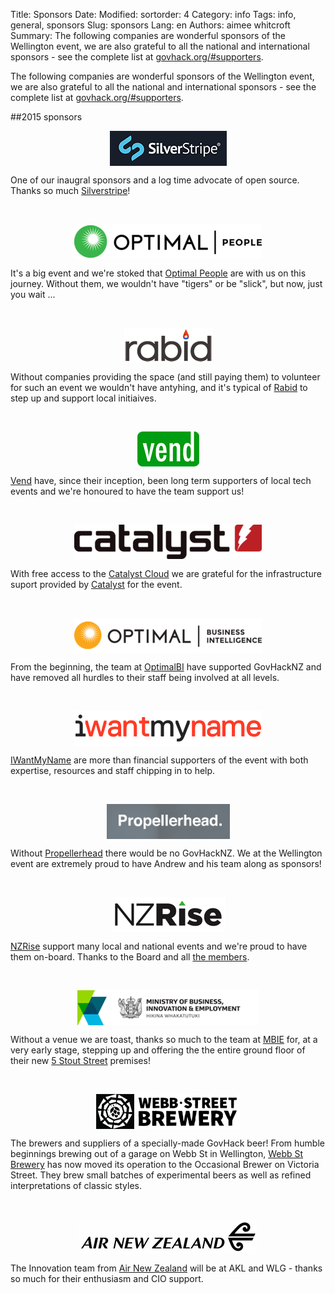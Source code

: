 Title: Sponsors
Date: 
Modified:
sortorder: 4
Category: info
Tags: info, general, sponsors
Slug: sponsors
Lang: en
Authors: aimee whitcroft
Summary: The following companies are wonderful sponsors of the Wellington event, we are also grateful to all the national and international sponsors - see the complete list at [govhack.org/#supporters](http://govhack.org.nz/#supporters).

The following companies are wonderful sponsors of the Wellington event, we are also grateful to all the national and international sponsors - see the complete list at [govhack.org/#supporters](http://govhack.org.nz/#supporters).

##2015 sponsors

<a href="http://www.silverstripe.com" alt="silverstripe logo"><img src ="/images/silverstripe-logo.png" style="display: block; margin: auto;"></a>

One of our inaugral sponsors and a log time advocate of open source. Thanks so much [Silverstripe](http://www.silverstripe.com/)!

&nbsp;

<a href="http://www.optimalpeople.co.nz" alt="optimal people logo"><img src="/images/optimal-people-logo.png" style="display: block; margin: auto;"></a>

It's a big event and we're stoked that [Optimal People](http://www.optimalpeople.co.nz/) are with us on this journey. Without them, we wouldn't have "tigers" or be "slick", but now, just you wait ...
 
&nbsp;

<a href="http://www.rabid.co.nz" alt="rabid tech logo"><img src="/images/rabid-logo.png"  style="display: block; margin: auto;"></a>

Without companies providing the space (and still paying them) to volunteer for such an event we wouldn't have antyhing, and it's typical of [Rabid](http://www.rabid.co.nz/) to step up and support local initiaives.

&nbsp;

<a href="http://www.vendhq.com" alt="vend hq logo"><img src="/images/vend-logo.png" style="display: block; margin: auto;"></a>

[Vend](http://www.vendhq.com/) have, since their inception, been long term supporters of local tech events and we're honoured to have the team support us!

&nbsp;

<a href="http://www.catalyst.net.nz" alt="catalyst logo"><img src="/images/catalyst-logo.png" style="display: block; margin: auto;"></a>

With free access to the [Catalyst Cloud](http://www.catalyst.net.nz/what-we-offer/cloud-services) we are grateful for the infrastructure suport provided by [Catalyst](http://www.catalyst.net.nz/) for the event.

&nbsp;

<a href="http://optimalbi.co.nz" alt="optimalbi logo"><img src="/images/optimalbi-logo.png" style="display: block; margin: auto;"></a>

From the beginning, the team at [OptimalBI](http://optimalbi.co.nz/) have supported GovHackNZ and have removed all hurdles to their staff being involved at all levels.

&nbsp;

<a href="http://iwantmyname.co.nz" alt="iwantmyname logo"><img src="/images/iwantmyname-logo.png" style="display: block; margin: auto;"></a>

[IWantMyName](https://iwantmyname.com/) are more than financial supporters of the event with both expertise, resources and staff chipping in to help.

&nbsp;

<a href="http://www.propellerhead.co.nz" alt="propellerhead logo"><img src="/images/propellerhead-logo.png" style="display: block; margin: auto;"></a>

Without [Propellerhead](http://www.propellerhead.co.nz/) there would be no GovHackNZ. We at the Wellington event are extremely proud to have Andrew and his team along as sponsors!

&nbsp;

<a href="http://nzrise.org.nz" alt="nzrise logo"><img src="/images/nzrise-logo.png" style="display: block; margin: auto;"></a>

[NZRise](http://nzrise.org.nz/) support many local and national events and we're proud to have them on-board. Thanks to the Board and all [the members](http://nzrise.org.nz/members/).

&nbsp;

<a href="http://mbie.govt.nz" alt="mbie logo"><img src="/images/mbie-logo.png" style="display: block; margin: auto;"></a>

Without a venue we are toast, thanks so much to the team at [MBIE](http://mbie.govt.nz/) for, at a very early stage, stepping up and offering the the entire ground floor of their new [5 Stout Street](https://www.google.co.nz/maps/place/Ministry+Of+Business+Innovation+And+Employment/@-41.28124,174.776851,15z/data=!4m2!3m1!1s0x0:0xff19a7819b1d2eee?sa=X&ei=1C9tVerdEMGk8AXHn4GoBg&ved=0CIkBEPwSMAs) premises!

&nbsp;

<a href="https://www.facebook.com/webbstreetbrewery" alt="Webb St Brewery logo"><img src="/images/webb-st-brewery-logo.png" style="display: block; margin: auto;"></a>

The brewers and suppliers of a specially-made GovHack beer! From humble beginnings brewing out of a garage on Webb St in Wellington, [Webb St Brewery](https://www.facebook.com/webbstreetbrewery) has now moved its operation to the Occasional Brewer on Victoria Street. They brew small batches of experimental beers as well as refined interpretations of classic styles.

&nbsp;

<a href="http://www.airnewzealand.co.nz/" alt="Air NZ logo"><img src="/images/AirNZ-logo.jpg" style="display: block; margin: auto;"></a>

The Innovation team from [Air New Zealand](http://www.airnewzealand.co.nz/) will be at AKL and WLG - thanks so much for their enthusiasm and CIO support.

